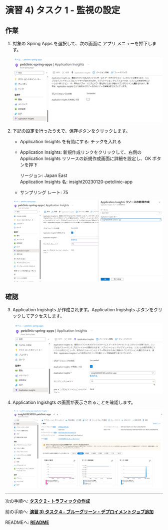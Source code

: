 # 演習 4) タスク 1 - 監視の設定

## 作業
1. 対象の Spring Apps を選択して、次の画面に アプリ メニューを押下します。

    <img src="../images/P4-01-visit-app.png" width="700">

2. 下記の設定を行ったうえで、保存ボタンをクリックします。

    - Application Insights を有効にする: チックを入れる

    - Application Insights: 新規作成リンクをクリックして、右側の Application Insights リソースの新規作成画面に詳細を設定し、OK ボタンを押下

        リージョン: Japan East <br>
        Application Insights 名: insight20230120-petclinic-app

    - サンプリング レート: 75

    <img src="../images/P4-01-new-insights-details.png" width="700">

## 確認
3. Application Ingishgts が作成されます。Application Ingishgts ボタンをクリックしてアクセスします。

    <img src="../images/P4-01-open-application-insights.png" width="700">


4. Application Ingishgts の画面が表示されることを確認します。

    <img src="../images/P4-01-show-application-ingishts-top.png" width="700">

---
次の手順へ: [**タスク 2 - トラフィックの作成**](P4-02.md)

前の手順へ: [**演習 3) タスク 4 - ブルーグリーン・デプロイメントジョブ追加**](P3-04.md)

READMEへ: [**README**](../README.md#%E6%93%8D%E4%BD%9C%E6%89%8B%E9%A0%86) 


